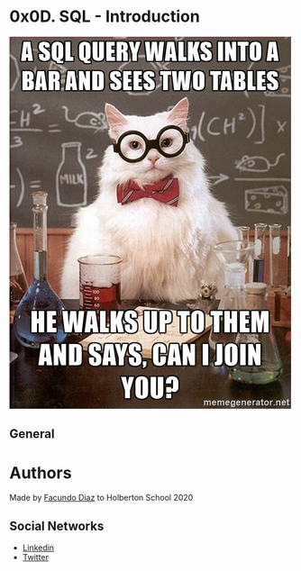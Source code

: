 # 0x0D. SQL - Introduction

![alt text](https://github.com/facu2279/holbertonschool-higher_level_programming/blob/main/0x0E-SQL_more_queries/image.jpg)

General
--------


# Authors
Made by [Facundo Diaz](https://github.com/facu2279) to Holberton School 2020

Social Networks
-------------------
- [Linkedin](https://www.linkedin.com/in/facundo-d%C3%ADaz-720110149/)
- [Twitter](https://twitter.com/facudiazuy)